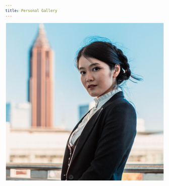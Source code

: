 ```yaml
---
title: Personal Gallery
---
```


<p align="center">
<img src="https://github.com/elise901/elise901/blob/master/258381744_241661721363557_5037137204794656474_n.jpg?raw=true" alt="" width="500px"/>
</p>

